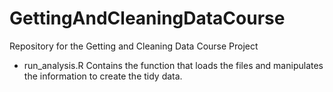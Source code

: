 # GettingAndCleaningDataCourse
Repository for the Getting and Cleaning Data Course Project

* run_analysis.R Contains the function that loads the files and manipulates the information to create the tidy data.
